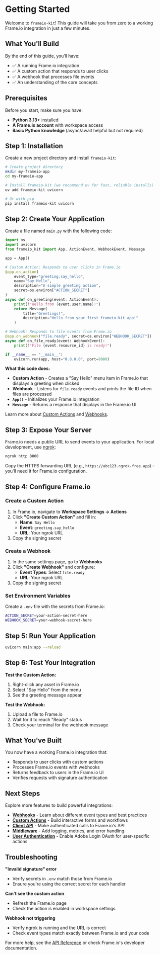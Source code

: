 # Getting Started

Welcome to `frameio-kit`! This guide will take you from zero to a working Frame.io integration in just a few minutes.

## What You'll Build

By the end of this guide, you'll have:

- ✅ A running Frame.io integration
- ✅ A custom action that responds to user clicks
- ✅ A webhook that processes file events
- ✅ An understanding of the core concepts

## Prerequisites

Before you start, make sure you have:

- **Python 3.13+** installed
- **A Frame.io account** with workspace access
- **Basic Python knowledge** (async/await helpful but not required)

## Step 1: Installation

Create a new project directory and install `frameio-kit`:

```bash
# Create project directory
mkdir my-frameio-app
cd my-frameio-app

# Install frameio-kit (we recommend uv for fast, reliable installs)
uv add frameio-kit uvicorn

# Or with pip
pip install frameio-kit uvicorn
```

## Step 2: Create Your Application

Create a file named `main.py` with the following code:

```python
import os
import uvicorn
from frameio_kit import App, ActionEvent, WebhookEvent, Message

app = App()

# Custom Action: Responds to user clicks in Frame.io
@app.on_action(
    event_type="greeting.say_hello",
    name="Say Hello",
    description="A simple greeting action",
    secret=os.environ["ACTION_SECRET"]
)
async def on_greeting(event: ActionEvent):
    print(f"Hello from {event.user.name}!")
    return Message(
        title="Greetings!",
        description="Hello from your first frameio-kit app!"
    )

# Webhook: Responds to file events from Frame.io
@app.on_webhook("file.ready", secret=os.environ["WEBHOOK_SECRET"])
async def on_file_ready(event: WebhookEvent):
    print(f"File {event.resource_id} is ready!")

if __name__ == "__main__":
    uvicorn.run(app, host="0.0.0.0", port=8000)
```

**What this code does:**

- **Custom Action** - Creates a "Say Hello" menu item in Frame.io that displays a greeting when clicked
- **Webhook** - Listens for `file.ready` events and prints the file ID when files are processed
- **`App()`** - Initializes your Frame.io integration
- **`Message`** - Returns a response that displays in the Frame.io UI

Learn more about [Custom Actions](custom_actions.md) and [Webhooks](webhooks.md).

## Step 3: Expose Your Server

Frame.io needs a public URL to send events to your application. For local development, use [ngrok](https://ngrok.com/):

```bash
ngrok http 8000
```

Copy the HTTPS forwarding URL (e.g., `https://abc123.ngrok-free.app`) – you'll need it for Frame.io configuration.

## Step 4: Configure Frame.io

### Create a Custom Action

1. In Frame.io, navigate to **Workspace Settings → Actions**
2. Click **"Create Custom Action"** and fill in:
   - **Name**: `Say Hello`
   - **Event**: `greeting.say_hello`
   - **URL**: Your ngrok URL
3. Copy the signing secret

### Create a Webhook

1. In the same settings page, go to **Webhooks**
2. Click **"Create Webhook"** and configure:
   - **Event Types**: Select `file.ready`
   - **URL**: Your ngrok URL
3. Copy the signing secret

### Set Environment Variables

Create a `.env` file with the secrets from Frame.io:

```bash
ACTION_SECRET=your-action-secret-here
WEBHOOK_SECRET=your-webhook-secret-here
```

## Step 5: Run Your Application

```bash
uvicorn main:app --reload
```

## Step 6: Test Your Integration

**Test the Custom Action:**

1. Right-click any asset in Frame.io
2. Select "Say Hello" from the menu
3. See the greeting message appear

**Test the Webhook:**

1. Upload a file to Frame.io
2. Wait for it to reach "Ready" status
3. Check your terminal for the webhook message

## What You've Built

You now have a working Frame.io integration that:

- Responds to user clicks with custom actions
- Processes Frame.io events with webhooks
- Returns feedback to users in the Frame.io UI
- Verifies requests with signature authentication

## Next Steps

Explore more features to build powerful integrations:

- **[Webhooks](webhooks.md)** - Learn about different event types and best practices
- **[Custom Actions](custom_actions.md)** - Build interactive forms and workflows
- **[Client API](client_api.md)** - Make authenticated calls to Frame.io's API
- **[Middleware](middleware.md)** - Add logging, metrics, and error handling
- **[User Authentication](user_auth.md)** - Enable Adobe Login OAuth for user-specific actions

## Troubleshooting

**"Invalid signature" error**

- Verify secrets in `.env` match those from Frame.io
- Ensure you're using the correct secret for each handler

**Can't see the custom action**

- Refresh the Frame.io page
- Check the action is enabled in workspace settings

**Webhook not triggering**

- Verify ngrok is running and the URL is correct
- Check event types match exactly between Frame.io and your code

For more help, see the [API Reference](../api_reference.md) or check Frame.io's developer documentation.


